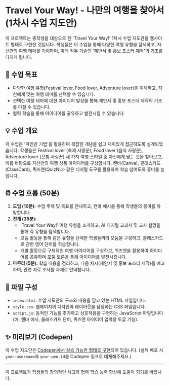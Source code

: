 # Travel Your Way! - 나만의 여행을 찾아서 (1차시 수업 지도안)

이 프로젝트는 중학생을 대상으로 한 'Travel Your Way!' 1차시 수업 지도안을 웹사이트 형태로 구현한 것입니다. 학생들은 이 수업을 통해 다양한 여행 유형을 탐색하고, 자신만의 여행 테마를 기획하며, 미래 직무 기술인 '제안서 및 홍보 포스터 제작'의 기초를 다지게 됩니다.

## 🎯 수업 목표

* 다양한 여행 유형(Festival lover, Food lover, Adventure lover)을 이해하고, 자신에게 맞는 여행 테마를 선택할 수 있습니다.
* 선택한 여행 테마에 대한 아이디어 발상을 통해 제안서 및 홍보 포스터 제작의 기초를 다질 수 있습니다.
* 협력 학습을 통해 아이디어를 공유하고 발전시킬 수 있습니다.

## 💡 수업 개요

이 수업은 '파인만 기법'을 활용하여 복잡한 개념을 쉽고 재미있게 접근하도록 설계되었습니다. 학생들은 Festival lover (축제 사랑꾼), Food lover (음식 사랑꾼), Adventure lover (모험 사랑꾼) 세 가지 여행 스타일 중 자신에게 맞는 것을 찾아보고, 이를 바탕으로 자신만의 여행 상품 아이디어를 구상합니다. 캔바(Canva), 클래스카드(ClassCard), 퀴즈앤(QuizN)과 같은 디지털 도구를 활용하여 학습 참여도와 흥미를 높입니다.

## ⏰ 수업 흐름 (50분)

1.  **도입 (10분):** 수업 주제 및 목표를 안내하고, 캔바 예시를 통해 학생들의 흥미를 유발합니다.
2.  **전개 (35분):**
    * 'Travel Your Way!' 여행 유형을 소개하고, AI 디지털 교과서 및 교사 설명을 통해 각 유형을 탐색합니다.
    * 모둠 활동을 통해 같은 유형을 선택한 학생들끼리 모둠을 구성하고, 클래스카드로 관련 영어 단어를 학습합니다.
    * 개별 활동으로 구체적인 여행 아이디어를 구상하고, 퀴즈앤을 활용하여 아이디어를 공유하며 모둠 토론을 통해 아이디어를 발전시킵니다.
3.  **마무리 (5분):** 학습 내용을 정리하고, 다음 차시(제안서 및 홍보 포스터 제작)를 예고하며, 관련 자료 조사를 과제로 안내합니다.

## 📁 파일 구성

* `index.html`: 수업 지도안의 구조와 내용을 담고 있는 HTML 파일입니다.
* `style.css`: 웹페이지의 디자인과 레이아웃을 담당하는 CSS 파일입니다.
* `script.js`: 동적인 기능을 추가하고 상호작용을 구현하는 JavaScript 파일입니다 (예: 캔바 예시, 클래스카드 단어, 퀴즈앤 아이디어 입력창 토글 기능).

## ✨ 미리보기 (Codepen)

이 수업 지도안은 [Codepen에서 실습 가능한 형태로 구현](https://codepen.io/your-username/pen/your-pen-id)되어 있습니다. (실제 배포 시 `your-username`과 `your-pen-id`를 Codepen 링크로 대체해주세요.)

---

이 프로젝트가 학생들의 창의적인 사고와 협력 학습 능력 향상에 도움이 되기를 바랍니다.
